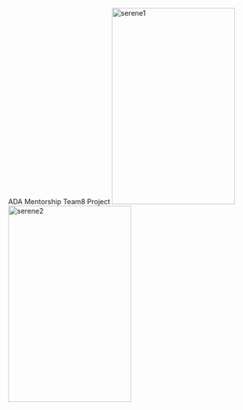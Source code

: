 ADA Mentorship Team8 Project
<img width="250" height = "400" alt="serene1" src="https://github.com/user-attachments/assets/91daf173-889b-426a-b7d1-2a5a2cdecd79">
<img width="250" height = "400" alt="serene2" src="https://github.com/user-attachments/assets/db0c0ac9-d701-4145-bdbd-b8cba311cb40">
